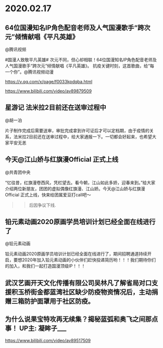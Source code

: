 # 2020.02.17
## 64位国漫知名IP角色配音老师及人气国漫歌手“跨次元”倾情献唱《平凡英雄》

@腾讯视频                            

#国漫人致敬平凡英雄# 次元不同，但心却相联！64位国漫知名IP角色配音老师及人气国漫歌手“跨次元”倾情献唱《平凡英雄》。
抗疫关键时刻，这首歌曲，给“每一个你”。@腾讯视频动漫

https://v.qq.com/x/page/f0033kpdqba.html

https://www.bilibili.com/video/av89879509  
## 星游记 法米拉2目前还在送审过程中

@胡一泊

片子制作完成后需要送审，审批完成拿到许可证后才可以定档期，由于疫情的关系，法米拉2目前还在送审过程中，给大家通报一下。一切都会好起来，也希望大家平安无恙
## 今天@江山娇与红旗漫Official 正式上线

@共青团中央

“忆往昔，红旗漫卷西风，凭栏望去。看今朝，江山如此多娇，迎春来到。”给大家介绍两位新朋友，团团的虚拟偶像红旗漫、江山娇。今天@江山娇与红旗漫Official 正式上线，快来给团属爱豆打call吧～


>> 后因争议下线.


## 铅元素动画2020原画学员培训计划已经全面在线进行了

@铅元素动画  

铅元素动画2020原画学员培训计划已经全面在线进行了，期间招聘通道持续开启，要想2020年加入铅元素动画的小伙伴们赶快投递简历哟！！！我们期待你们的加入，和我们一起打造国漫顶级IP！！！


## 武汉艺画开天文化传播有限公司吴林凡了解省局对口支援积玉桥街金都蓝湾社区缺少防疫物资情况后，主动捐赠三箱防护面罩用于社区防疫。

## 为什么说果宝特攻再无续集？揭秘蓝弧和奥飞之间那点事！ UP主: 凝眸子___

https://www.bilibili.com/video/av89517509